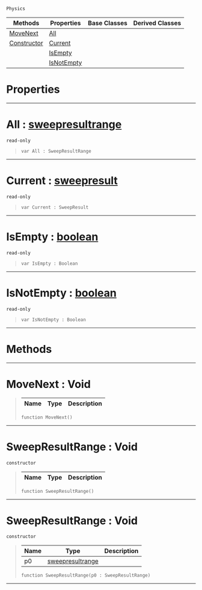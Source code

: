  `Physics`

|Methods|Properties|Base Classes|Derived Classes|
|---|---|---|---|
|[ MoveNext](https://github.com/dragonCASTjosh/PlasmaDocs/blob/master/code_reference/class_reference/sweepresultrange.markdown#movenext-void)|[ All](https://github.com/dragonCASTjosh/PlasmaDocs/blob/master/code_reference/class_reference/sweepresultrange.markdown#all-plasma-engine-document)| | |
|[ Constructor](https://github.com/dragonCASTjosh/PlasmaDocs/blob/master/code_reference/class_reference/sweepresultrange.markdown#sweepresultrange-void)|[ Current](https://github.com/dragonCASTjosh/PlasmaDocs/blob/master/code_reference/class_reference/sweepresultrange.markdown#current-plasma-engine-docu)| | |
| |[ IsEmpty](https://github.com/dragonCASTjosh/PlasmaDocs/blob/master/code_reference/class_reference/sweepresultrange.markdown#isempty-plasma-engine-docu)| | |
| |[ IsNotEmpty](https://github.com/dragonCASTjosh/PlasmaDocs/blob/master/code_reference/class_reference/sweepresultrange.markdown#isnotempty-plasma-engine-d)| | |


 #  Properties


---  
 #  All : [sweepresultrange](https://github.com/dragonCASTjosh/PlasmaDocs/blob/master/code_reference/class_reference/sweepresultrange.markdown)

 `read-only`

> 
> ``` lang=cpp, name=Lightning
> var All : SweepResultRange


---  
 #  Current : [sweepresult](https://github.com/dragonCASTjosh/PlasmaDocs/blob/master/code_reference/class_reference/sweepresult.markdown)

 `read-only`

> 
> ``` lang=cpp, name=Lightning
> var Current : SweepResult


---  
 #  IsEmpty : [boolean](https://github.com/dragonCASTjosh/PlasmaDocs/blob/master/code_reference/lightning_base_types/boolean.markdown)

 `read-only`

> 
> ``` lang=cpp, name=Lightning
> var IsEmpty : Boolean


---  
 #  IsNotEmpty : [boolean](https://github.com/dragonCASTjosh/PlasmaDocs/blob/master/code_reference/lightning_base_types/boolean.markdown)

 `read-only`

> 
> ``` lang=cpp, name=Lightning
> var IsNotEmpty : Boolean


---  
 #  Methods


---  
 #  MoveNext : Void

> 
> |Name|Type|Description|
> |---|---|---|
> ``` lang=cpp, name=Lightning
> function MoveNext()
> ``` 


---  
 #  SweepResultRange : Void

 `constructor`

> 
> |Name|Type|Description|
> |---|---|---|
> ``` lang=cpp, name=Lightning
> function SweepResultRange()
> ``` 


---  
 #  SweepResultRange : Void

 `constructor`

> 
> |Name|Type|Description|
> |---|---|---|
> |p0|[sweepresultrange](https://github.com/dragonCASTjosh/PlasmaDocs/blob/master/code_reference/class_reference/sweepresultrange.markdown)| |
> ``` lang=cpp, name=Lightning
> function SweepResultRange(p0 : SweepResultRange)
> ``` 


---  
 

 